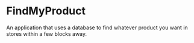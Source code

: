 # FindMyProduct
An application that uses a database to find whatever product you want in stores within a few blocks away.
